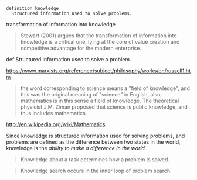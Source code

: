 
```
definition knowledge
  Structured information used to solve problems.
```

transformation of information into knowledge

> Stewart (2001) argues that the transformation of information into knowledge is a critical one, lying at the core of value creation and competitive advantage for the modern enterprise.

def Structured information used to solve a problem.

https://www.marxists.org/reference/subject/philosophy/works/en/russell1.htm

> the word corresponding to science means a "field of knowledge", and this was the original meaning of "science" in English, also; mathematics is in this sense a field of knowledge.
> The theoretical physicist J.M. Ziman proposed that science is public knowledge, and thus includes mathematics.

http://en.wikipedia.org/wiki/Mathematics

Since knowledge is structured information used for solving problems, and problems are defined as the difference between two states in the world, knowledge is the _ability to make a difference in the world._

> Knowledge about a task determines how a problem is solved.

> Knowledge search occurs in the inner loop of problem search.
